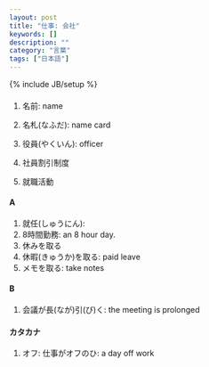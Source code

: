 ```yaml
---
layout: post
title: "仕事: 会社"
keywords: []
description: ""
category: "言葉"
tags: ["日本語"]
---
```

{% include JB/setup %}


####
1. 名前: name
2. 名札(なふだ): name card
3. 役員(やくいん): officer


1. 社員割引制度
2. 就職活動


#### A
1. 就任(しゅうにん): 
2. 8時間勤務: an 8 hour day.
3. 休みを取る
4. 休暇(きゅうか)を取る: paid leave
5. メモを取る: take notes

#### B
1. 会議が長(なが)引(び)く: the meeting is prolonged


#### カタカナ
1. オフ: 仕事がオフのひ: a day off work


